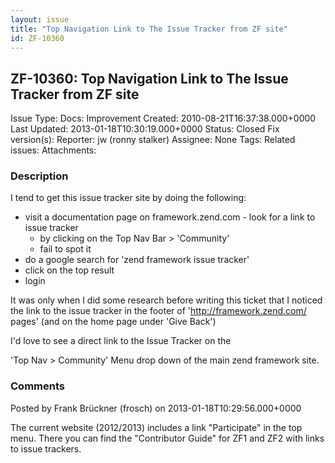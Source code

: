 ```yaml
---
layout: issue
title: "Top Navigation Link to The Issue Tracker from ZF site"
id: ZF-10360
---
```


ZF-10360: Top Navigation Link to The Issue Tracker from ZF site
---------------------------------------------------------------

 Issue Type: Docs: Improvement Created: 2010-08-21T16:37:38.000+0000 Last Updated: 2013-01-18T10:30:19.000+0000 Status: Closed Fix version(s): 
 Reporter:  jw (ronny stalker)  Assignee:  None  Tags: 
 Related issues: 
 Attachments: 
### Description

I tend to get this issue tracker site by doing the following:

- visit a documentation page on framework.zend.com - look for a link to issue tracker 
  - by clicking on the Top Nav Bar > 'Community'
  - fail to spot it
- do a google search for 'zend framework issue tracker'
- click on the top result
- login

It was only when I did some research before writing this ticket that I noticed the link to the issue tracker in the footer of '<http://framework.zend.com/> pages' (and on the home page under 'Give Back')

I'd love to see a direct link to the Issue Tracker on the

'Top Nav > Community' Menu drop down of the main zend framework site.

 

 

### Comments

Posted by Frank Brückner (frosch) on 2013-01-18T10:29:56.000+0000

The current website (2012/2013) includes a link "Participate" in the top menu. There you can find the "Contributor Guide" for ZF1 and ZF2 with links to issue trackers.

 

 